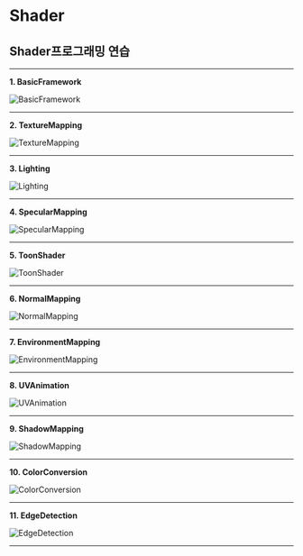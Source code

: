 Shader
======

Shader프로그래밍 연습
---------------------

---

**1. BasicFramework**

![BasicFramework](1.BasicFramework/BasicFramework.gif)

---

**2. TextureMapping**

![TextureMapping](2.TextureMapping/TextureMapping.jpg)

---

**3. Lighting**

![Lighting](3.Lighting/Lighting.gif)

---

**4. SpecularMapping**

![SpecularMapping](4.SpecularMapping/SpecularMapping.jpg)

---

**5. ToonShader**

![ToonShader](5.ToonShader/ToonShader.gif)

---

**6. NormalMapping**

![NormalMapping](6.NormalMapping/NormalMapping.gif)

---

**7. EnvironmentMapping**

![EnvironmentMapping](7.EnvironmentMapping/EnvironmentMapping.jpg)

---

**8. UVAnimation**

![UVAnimation](8.UVAnimation/UVAnimation.jpg)

---

**9. ShadowMapping**

![ShadowMapping](9.ShadowMapping/ShadowMapping.jpg)

---

**10. ColorConversion**

![ColorConversion](10.ColorConversion/ColorConversion.gif)

---

**11. EdgeDetection**

![EdgeDetection](11.EdgeDetection/EdgeDetection.gif)

---
